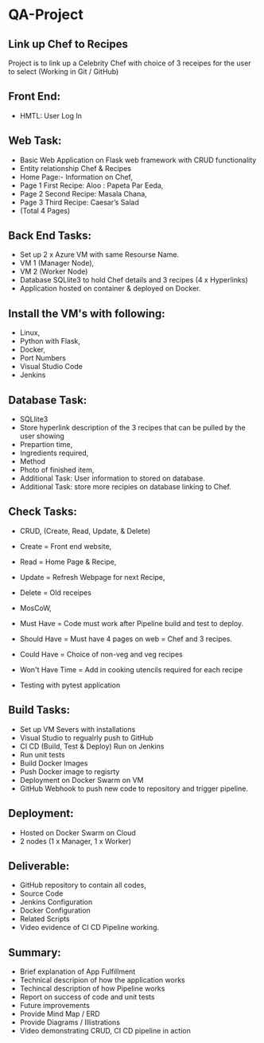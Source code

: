 # QA-Project

## Link up Chef to Recipes

Project is to link up a Celebrity Chef with choice of 3 receipes for the user to select (Working in Git / GitHub)

## Front End:  

* HMTL: User Log In 

## Web Task:           

* Basic Web Application on Flask web framework with CRUD functionality
* Entity relationship Chef & Recipes
* Home Page:-	    		Information on Chef, 
* Page 1 First Recipe:   	Aloo : Papeta Par Eeda, 
* Page 2 Second Recipe:   	Masala Chana, 
* Page 3 Third Recipe:   	Caesar’s Salad 
* (Total 4 Pages)


## Back End Tasks:     
	
* Set up 2 x Azure VM with same Resourse Name.
* VM 1 (Manager Node), 
* VM 2 (Worker Node)
* Database SQLlite3 to hold Chef details and 3 recipes (4 x Hyperlinks)
* Application hosted on container & deployed on Docker.

## Install the VM's with following:
         
* Linux, 
* Python with Flask, 
* Docker,
* Port Numbers
* Visual Studio Code
* Jenkins

## Database Task:      
												
* SQLlite3
* Store hyperlink description of the 3 recipes that can be pulled by the user showing
* Prepartion time,
* Ingredients required,
* Method
* Photo of finished item, 
* Additional Task: User information to stored on database.
* Additional Task: store more recipies on database linking to Chef.

## Check Tasks:      

* CRUD, (Create, Read, Update, & Delete)
* Create = 	Front end website, 
* Read = 	Home Page & Recipe, 
* Update = 	Refresh Webpage for next Recipe, 
* Delete = 	Old receipes

* MosCoW, 
* Must Have = 		Code must work after Pipeline build and test to deploy.
* Should Have = 	Must have 4 pages on web = Chef and 3 recipes.
* Could Have = 		Choice of non-veg and veg recipes
* Won't Have Time = 	Add in cooking utencils required for each recipe
* Testing with pytest application
                    
 ## Build Tasks:       
 						
* Set up VM Severs with installations
* Visual Studio to regualrly push to GitHub
* CI CD (Build, Test & Deploy) Run on Jenkins
* Run unit tests
* Build Docker Images
* Push Docker image to regisrty
* Deployment on Docker Swarm on VM
* GitHub Webhook to push new code to repository and trigger pipeline.

## Deployment:

* Hosted on Docker Swarm on Cloud 
* 2 nodes (1 x Manager, 1 x Worker)

## Deliverable:

* GitHub repository to contain all codes,
* Source Code
* Jenkins Configuration
* Docker Configuration
* Related Scripts
* Video evidence of CI CD Pipeline working.

## Summary:

* Brief explanation of App Fulfillment
* Technical descripion of how the application works
* Techincal description of how Pipeline works
* Report on success of code and unit tests
* Future improvements
* Provide Mind Map / ERD
* Provide Diagrams / Illistrations
* Video demonstrating CRUD, CI CD pipeline in action
                    
                    
                    
                    
                    
                    
                    
                    
                    
                    
                     
           
                     

        



